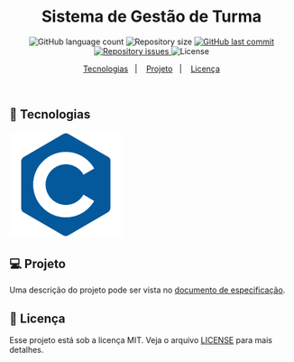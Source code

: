 <h1 align="center">
Sistema de Gestão de Turma
</h1>

<p align="center">
  <img alt="GitHub language count" src="https://img.shields.io/github/languages/count/tassiotfc/projeto-estruturadedadosI-ufersa">

  <img alt="Repository size" src="https://img.shields.io/github/repo-size/tassiotfc/projeto-estruturadedadosI-ufersa">

  <a href="https://github.com/tassiotfc/projeto-estruturadedadosI-ufersa/commits/master">
    <img alt="GitHub last commit" src="https://img.shields.io/github/last-commit/tassiotfc/projeto-estruturadedadosI-ufersa">
  </a>

  <a href="https://github.com/tassiotfc/projeto-estruturadedadosI-ufersa/issues">
    <img alt="Repository issues" src="https://img.shields.io/github/issues/tassiotfc/projeto-estruturadedadosI-ufersa">
  </a>

  <img alt="License" src="https://img.shields.io/badge/license-MIT-brightgreen">
</p>

<p align="center">
  <a href="#rocket-tecnologias">Tecnologias</a>&nbsp;&nbsp;&nbsp;|&nbsp;&nbsp;&nbsp;
  <a href="#-projeto">Projeto</a>&nbsp;&nbsp;&nbsp;|&nbsp;&nbsp;&nbsp;
  <a href="#memo-licença">Licença</a>
</p>

<br>

## :rocket: Tecnologias

<img align="leth" src="c-logo.png" width="200px;" />

## 💻 Projeto

Uma descrição do projeto pode ser vista no [documento de especificação](Projeto_2016_1_LAED_I.pdf).

## :memo: Licença

Esse projeto está sob a licença MIT. Veja o arquivo [LICENSE](LICENSE.md) para mais detalhes.
